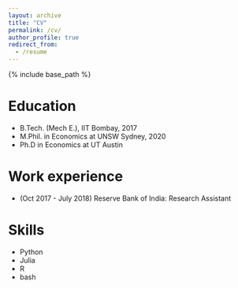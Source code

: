 ```yaml
---
layout: archive
title: "CV"
permalink: /cv/
author_profile: true
redirect_from:
  - /resume
---
```


{% include base_path %}

Education
======
* B.Tech. (Mech E.), IIT Bombay, 2017
* M.Phil. in Economics at UNSW Sydney, 2020
* Ph.D in Economics at UT Austin

Work experience
======
* (Oct 2017 - July 2018) Reserve Bank of India: Research Assistant

Skills
======
* Python 
* Julia
* R
* bash
